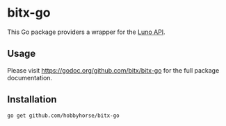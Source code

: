 bitx-go
=======

This Go package providers a wrapper for the [Luno API](https://www.luno.com/api).

## Usage

Please visit https://godoc.org/github.com/bitx/bitx-go for the full package
documentation.

## Installation

    go get github.com/hobbyhorse/bitx-go
